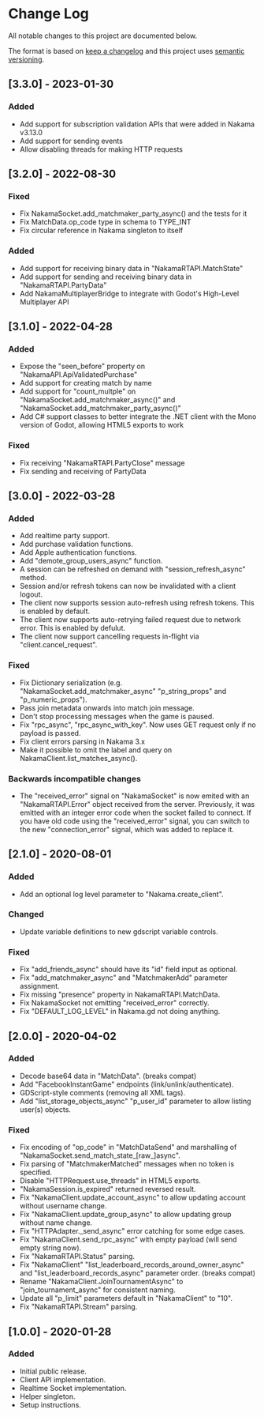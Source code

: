 # Change Log
All notable changes to this project are documented below.

The format is based on [keep a changelog](http://keepachangelog.com/) and this project uses [semantic versioning](http://semver.org/).

## [3.3.0] - 2023-01-30

### Added

- Add support for subscription validation APIs that were added in Nakama v3.13.0
- Add support for sending events
- Allow disabling threads for making HTTP requests

## [3.2.0] - 2022-08-30

### Fixed

- Fix NakamaSocket.add_matchmaker_party_async() and the tests for it
- Fix MatchData.op_code type in schema to TYPE_INT
- Fix circular reference in Nakama singleton to itself

### Added

- Add support for receiving binary data in "NakamaRTAPI.MatchState"
- Add support for sending and receiving binary data in "NakamaRTAPI.PartyData"
- Add NakamaMultiplayerBridge to integrate with Godot's High-Level Multiplayer API

## [3.1.0] - 2022-04-28

### Added

- Expose the "seen_before" property on "NakamaAPI.ApiValidatedPurchase"
- Add support for creating match by name
- Add support for "count_multple" on "NakamaSocket.add_matchmaker_async()" and "NakamaSocket.add_matchmaker_party_async()"
- Add C# support classes to better integrate the .NET client with the Mono version of Godot, allowing HTML5 exports to work

### Fixed

- Fix receiving "NakamaRTAPI.PartyClose" message
- Fix sending and receiving of PartyData

## [3.0.0] - 2022-03-28

### Added

- Add realtime party support.
- Add purchase validation functions.
- Add Apple authentication functions.
- Add "demote_group_users_async" function.
- A session can be refreshed on demand with "session_refresh_async" method.
- Session and/or refresh tokens can now be invalidated with a client logout.
- The client now supports session auto-refresh using refresh tokens. This is enabled by default.
- The client now supports auto-retrying failed request due to network error. This is enabled by defulut.
- The client now support cancelling requests in-flight via "client.cancel_request".

### Fixed

- Fix Dictionary serialization (e.g. "NakamaSocket.add_matchmaker_async" "p_string_props" and "p_numeric_props").
- Pass join metadata onwards into match join message.
- Don't stop processing messages when the game is paused.
- Fix "rpc_async", "rpc_async_with_key". Now uses GET request only if no payload is passed.
- Fix client errors parsing in Nakama 3.x
- Make it possible to omit the label and query on NakamaClient.list_matches_async().

### Backwards incompatible changes

- The "received_error" signal on "NakamaSocket" is now emited with an "NakamaRTAPI.Error" object received from the server.
  Previously, it was emitted with an integer error code when the socket failed to connect.
  If you have old code using the "received_error" signal, you can switch to the new "connection_error" signal, which was added to replace it.

## [2.1.0] - 2020-08-01

### Added

- Add an optional log level parameter to "Nakama.create_client".

### Changed

- Update variable definitions to new gdscript variable controls.

### Fixed

- Fix "add_friends_async" should have its "id" field input as optional.
- Fix "add_matchmaker_async" and "MatchmakerAdd" parameter assignment.
- Fix missing "presence" property in NakamaRTAPI.MatchData.
- Fix NakamaSocket not emitting "received_error" correctly.
- Fix "DEFAULT_LOG_LEVEL" in Nakama.gd not doing anything.

## [2.0.0] - 2020-04-02

### Added

- Decode base64 data in "MatchData". (breaks compat)
- Add "FacebookInstantGame" endpoints (link/unlink/authenticate).
- GDScript-style comments (removing all XML tags).
- Add "list_storage_objects_async" "p_user_id" parameter to allow listing user(s) objects.

### Fixed

- Fix encoding of "op_code" in "MatchDataSend" and marshalling of "NakamaSocket.send_match_state_[raw_]async".
- Fix parsing of "MatchmakerMatched" messages when no token is specified.
- Disable "HTTPRequest.use_threads" in HTML5 exports.
- "NakamaSession.is_expired" returned reversed result.
- Fix "NakamaClient.update_account_async" to allow updating account without username change.
- Fix "NakamaClient.update_group_async" to allow updating group without name change.
- Fix "HTTPAdapter._send_async" error catching for some edge cases.
- Fix "NakamaClient.send_rpc_async" with empty payload (will send empty string now).
- Fix "NakamaRTAPI.Status" parsing.
- Fix "NakamaClient" "list_leaderboard_records_around_owner_async" and "list_leaderboard_records_async" parameter order. (breaks compat)
- Rename "NakamaClient.JoinTournamentAsync" to "join_tournament_async" for consistent naming.
- Update all "p_limit" parameters default in "NakamaClient" to "10".
- Fix "NakamaRTAPI.Stream" parsing.

## [1.0.0] - 2020-01-28
### Added
- Initial public release.
- Client API implementation.
- Realtime Socket implementation.
- Helper singleton.
- Setup instructions.
